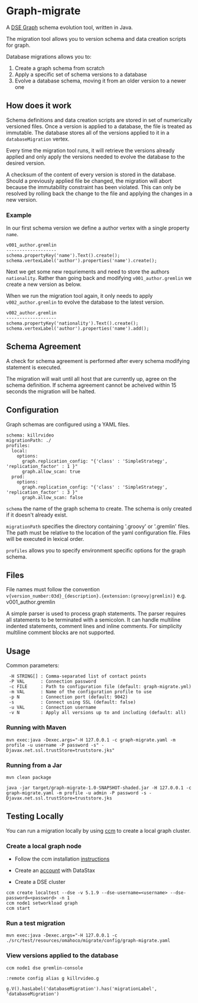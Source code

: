 # Graph-migrate

A [DSE Graph](https://www.datastax.com/products/datastax-enterprise-graph) schema evolution tool, written in Java.

The migration tool allows you to version schema and data creation scripts for graph.

Database migrations allows you to:

1. Create a graph schema from scratch
2. Apply a specific set of schema versions to a database
3. Evolve a database schema, moving it from an older version to a newer one

## How does it work

Schema definitions and data creation scripts are stored in set of numerically versioned files. Once a version is applied to a database, the file is treated as immutable. The database stores all of the versions applied to it in a ```databaseMigration``` vertex. 

Every time the migration tool runs, it will retrieve the versions already applied and only apply the versions needed to evolve the database to the desired version.

A checksum of the content of every version is stored in the database. Should a previously applied file be changed, the migration will abort because the immutability constraint has been violated. This can only be resolved by rolling back the change to the file and applying the changes in a new version.

### Example

In our first schema version we define a author vertex with a single property ```name```.

```
v001_author.gremlin
-------------------
schema.propertyKey('name').Text().create();
schema.vertexLabel('author').properties('name').create();
```

Next we get some new requriements and need to store the authors ```nationality```. Rather than going back and modifying ```v001_author.gremlin``` we create a new version as below.

When we run the migration tool again, it only needs to apply ```v002_author.gremlin``` to evolve the database to the latest version.  

```
v002_author.gremlin
-------------------
schema.propertyKey('nationality').Text().create();
schema.vertexLabel('author').properties('name').add();
```

## Schema Agreement

A check for schema agreement is performed after every schema modifying statement is executed.
 
The migration will wait until all host that are currently up, agree on the schema definition. If schema agreement cannot be acheived within 15 seconds the migration will be halted.

## Configuration

Graph schemas are configured using a YAML files.

```
schema: killrvideo
migrationPath: ./
profiles:
  local:
    options:
      graph.replication_config: "{'class' : 'SimpleStrategy', 'replication_factor' : 1 }"
      graph.allow_scan: true
  prod:
    options:
      graph.replication_config: "{'class' : 'SimpleStrategy', 'replication_factor' : 3 }"
      graph.allow_scan: false
```

```schema``` the name of the graph schema to create. The schema is only created if it doesn't already exist.

```migrationPath``` specifies the directory containing '.groovy' or '.gremlin' files. The path must be relative to the location of the yaml configuration file. Files will be executed in lexical order.

```profiles``` allows you to specify environment specific options for the graph schema.

## Files

File names must follow the convention ```v{version_number:03d}_{description}.{extension:(groovy|gremlin)}``` e.g. v001_author.gremlin

A simple parser is used to process graph statements. The parser requires all statements to be terminated with a semicolon. It can handle multiline indented statements, comment lines and inline comments. For simplicity multiline comment blocks are not supported.

## Usage

Common parameters:
```
 -H STRING[] : Comma-separated list of contact points
 -P VAL      : Connection password
 -c FILE     : Path to configuration file (default: graph-migrate.yml)
 -m VAL      : Name of the configuration profile to use
 -p N        : Connection port (default: 9042)
 -s          : Connect using SSL (default: false)
 -u VAL      : Connection username
 -v N        : Apply all versions up to and including (default: all)
```

### Running with Maven

```mvn exec:java -Dexec.args="-H 127.0.0.1 -c graph-migrate.yaml -m profile -u username -P password -s" -Djavax.net.ssl.trustStore=truststore.jks"```

### Running from a Jar

```
mvn clean package

java -jar target/graph-migrate-1.0-SNAPSHOT-shaded.jar -H 127.0.0.1 -c graph-migrate.yaml -m profile -u admin -P password -s -Djavax.net.ssl.trustStore=truststore.jks
```

## Testing Locally

You can run a migration locally by using [ccm](https://github.com/riptano/ccm) to create a local graph cluster.

### Create a local graph node

* Follow the ccm installation [instructions](https://github.com/riptano/ccm#installation)

* Create an [account](https://academy.datastax.com/user/register?destination=quick-downloads) with DataStax

* Create a DSE cluster

```
ccm create localtest --dse -v 5.1.9 --dse-username=<username> --dse-password=<password> -n 1
ccm node1 setworkload graph
ccm start
```

### Run a test migration

```
mvn exec:java -Dexec.args="-H 127.0.0.1 -c ./src/test/resources/omahoco/migrate/config/graph-migrate.yaml
```

### View versions applied to the database

```
ccm node1 dse gremlin-console

:remote config alias g killrvideo.g

g.V().hasLabel('databaseMigration').has('migrationLabel', 'databaseMigration')
```


